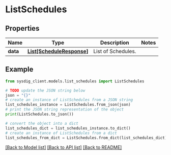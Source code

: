 # ListSchedules


## Properties

Name | Type | Description | Notes
------------ | ------------- | ------------- | -------------
**data** | [**List[ScheduleResponse]**](ScheduleResponse.md) | List of Schedules. | 

## Example

```python
from sysdig_client.models.list_schedules import ListSchedules

# TODO update the JSON string below
json = "{}"
# create an instance of ListSchedules from a JSON string
list_schedules_instance = ListSchedules.from_json(json)
# print the JSON string representation of the object
print(ListSchedules.to_json())

# convert the object into a dict
list_schedules_dict = list_schedules_instance.to_dict()
# create an instance of ListSchedules from a dict
list_schedules_from_dict = ListSchedules.from_dict(list_schedules_dict)
```
[[Back to Model list]](../README.md#documentation-for-models) [[Back to API list]](../README.md#documentation-for-api-endpoints) [[Back to README]](../README.md)


